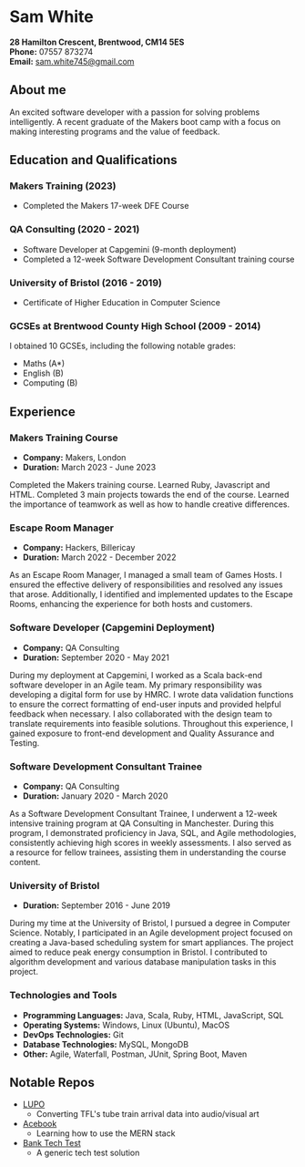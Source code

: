 # Sam White

**28 Hamilton Crescent, Brentwood, CM14 5ES** \
**Phone:** 07557 873274 \
**Email:** sam.white745@gmail.com 

## About me
An excited software developer with a passion for solving problems intelligently. A recent graduate of the Makers boot camp with a focus on making interesting programs and the value of feedback.

## Education and Qualifications
### Makers Training (2023)
- Completed the Makers 17-week DFE Course
### QA Consulting (2020 - 2021)
- Software Developer at Capgemini (9-month deployment)
- Completed a 12-week Software Development Consultant training course
### University of Bristol (2016 - 2019)

- Certificate of Higher Education in Computer Science
### GCSEs at Brentwood County High School (2009 - 2014)

I obtained 10 GCSEs, including the following notable grades:

- Maths (A*)
- English (B)
- Computing (B)

## Experience

### Makers Training Course
- **Company:** Makers, London
- **Duration:** March 2023 - June 2023

Completed the Makers training course. Learned Ruby, Javascript and HTML. Completed 3 main projects towards the end of the course. Learned the importance of teamwork as well as how to handle creative differences.

### Escape Room Manager
- **Company:** Hackers, Billericay
- **Duration:** March 2022 - December 2022

As an Escape Room Manager, I managed a small team of Games Hosts. I ensured the effective delivery of responsibilities and resolved any issues that arose. Additionally, I identified and implemented updates to the Escape Rooms, enhancing the experience for both hosts and customers.

### Software Developer (Capgemini Deployment)
- **Company:** QA Consulting
- **Duration:** September 2020 - May 2021

During my deployment at Capgemini, I worked as a Scala back-end software developer in an Agile team. My primary responsibility was developing a digital form for use by HMRC. I wrote data validation functions to ensure the correct formatting of end-user inputs and provided helpful feedback when necessary. I also collaborated with the design team to translate requirements into feasible solutions. Throughout this experience, I gained exposure to front-end development and Quality Assurance and Testing.

### Software Development Consultant Trainee
- **Company:** QA Consulting
- **Duration:** January 2020 - March 2020

As a Software Development Consultant Trainee, I underwent a 12-week intensive training program at QA Consulting in Manchester. During this program, I demonstrated proficiency in Java, SQL, and Agile methodologies, consistently achieving high scores in weekly assessments. I also served as a resource for fellow trainees, assisting them in understanding the course content.

### University of Bristol
- **Duration:** September 2016 - June 2019

During my time at the University of Bristol, I pursued a degree in Computer Science. Notably, I participated in an Agile development project focused on creating a Java-based scheduling system for smart appliances. The project aimed to reduce peak energy consumption in Bristol. I contributed to algorithm development and various database manipulation tasks in this project.

### Technologies and Tools
- **Programming Languages:** Java, Scala, Ruby, HTML, JavaScript, SQL
- **Operating Systems:** Windows, Linux (Ubuntu), MacOS
- **DevOps Technologies:** Git
- **Database Technologies:** MySQL, MongoDB
- **Other:** Agile, Waterfall, Postman, JUnit, Spring Boot, Maven

## Notable Repos

- [LUPO](https://github.com/pablisch/lupo)
  - Converting TFL's tube train arrival data into audio/visual art
- [Acebook](https://github.com/siqbal181/acebook-mern-template)
  - Learning how to use the MERN stack
- [Bank Tech Test](https://github.com/SamWhite745/bank-tech-test)
  - A generic tech test solution

